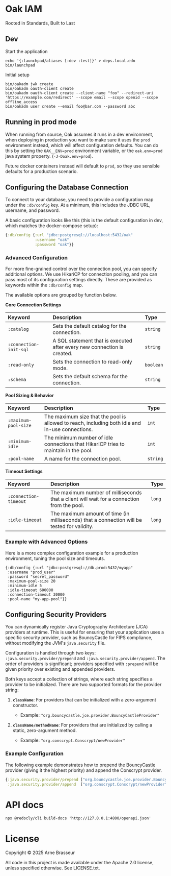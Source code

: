 # Oak IAM

Rooted in Standards, Built to Last 


## Dev

Start the application

```
echo '{:launchpad/aliases [:dev :test]}' > deps.local.edn
bin/launchpad
```

Initial setup

```
bin/oakadm jwk create
bin/oakadm oauth-client create 
bin/oakadm oauth-client create --client-name "foo" --redirect-uri 'https://example.com/redirect' --scope email --scope openid --scope offline_access
bin/oakadm user create --email foo@bar.com --password abc
```

## Running in prod mode

When running from source, Oak assumes it runs in a dev environment, when
deploying in production you want to make sure it uses the `prod` environment
instead, which will affect configuration defaults. You can do this by setting
the `OAK__ENV=prod` environment variable, or the `oak.env=prod` java system
property. (`-J-Doak.env=prod`).

Future docker containers instead will default to `prod`, so they use sensible
defaults for a production scenario.

## Configuring the Database Connection

To connect to your database, you need to provide a configuration map under the
`:db/config` key. At a minimum, this includes the JDBC URL, username, and
password.

A basic configuration looks like this (this is the default configuration in dev,
which matches the docker-compose setup):

```clj
{:db/config {:url "jdbc:postgresql://localhost:5432/oak"
             :username "oak"
             :password "oak"}}
```

### Advanced Configuration

For more fine-grained control over the connection pool, you can specify
additional options. We use HikariCP for connection pooling, and you can pass
most of its configuration settings directly. These are provided as keywords
within the `:db/config` map.

The available options are grouped by function below.

**Core Connection Settings**

| Keyword | Description | Type |
| :--- | :--- | :--- |
| `:catalog` | Sets the default catalog for the connection. | `string` |
| `:connection-init-sql` | A SQL statement that is executed after every new connection is created. | `string` |
| `:read-only` | Sets the connection to read-only mode. | `boolean` |
| `:schema` | Sets the default schema for the connection. | `string` |

**Pool Sizing & Behavior**

| Keyword | Description | Type |
| :--- | :--- | :--- |
| `:maximum-pool-size` | The maximum size that the pool is allowed to reach, including both idle and in-use connections. | `int` |
| `:minimum-idle` | The minimum number of idle connections that HikariCP tries to maintain in the pool. | `int` |
| `:pool-name` | A name for the connection pool. | `string` |

**Timeout Settings**

| Keyword | Description | Type |
| :--- | :--- | :--- |
| `:connection-timeout` | The maximum number of milliseconds that a client will wait for a connection from the pool. | `long` |
| `:idle-timeout` | The maximum amount of time (in milliseconds) that a connection will be tested for validity. | `long` |

### Example with Advanced Options

Here is a more complex configuration example for a production environment, tuning the pool size and timeouts.

```
{:db/config {:url "jdbc:postgresql://db.prod:5432/myapp"
 :username "prod_user"
 :password "secret_password"
 :maximum-pool-size 20
 :minimum-idle 5
 :idle-timeout 600000
 :connection-timeout 30000
 :pool-name "my-app-pool"}}
```
## Configuring Security Providers

You can dynamically register Java Cryptography Architecture (JCA) providers at
runtime. This is useful for ensuring that your application uses a specific
security provider, such as BouncyCastle for FIPS compliance, without modifying
the JVM's `java.security` file.

Configuration is handled through two keys: `:java.security.provider/prepend` and
`:java.security.provider/append`. The order of providers is significant;
providers specified with `:prepend` will be given priority over existing and
appended providers.

Both keys accept a collection of strings, where each string specifies a provider
to be initialized. There are two supported formats for the provider string:

1.  **`className`**: For providers that can be initialized with a zero-argument constructor.

    * Example: `"org.bouncycastle.jce.provider.BouncyCastleProvider"`

2.  **`className/methodName`**: For providers that are initialized by calling a static, zero-argument method.

    * Example: `"org.conscrypt.Conscrypt/newProvider"`

### Example Configuration

The following example demonstrates how to prepend the BouncyCastle provider (giving it the highest priority) and append the Conscrypt provider.

```clojure
{:java.security.provider/prepend ["org.bouncycastle.jce.provider.BouncyCastleProvider"]
 :java.security.provider/append  ["org.conscrypt.Conscrypt/newProvider"]}
```

# API docs

```
npx @redocly/cli build-docs 'http://127.0.0.1:4800/openapi.json'
```

# License

Copyright &copy; 2025 Arne Brasseur

All code in this project is made available under the Apache 2.0 license, unless
specified otherwise. See LICENSE.txt.
